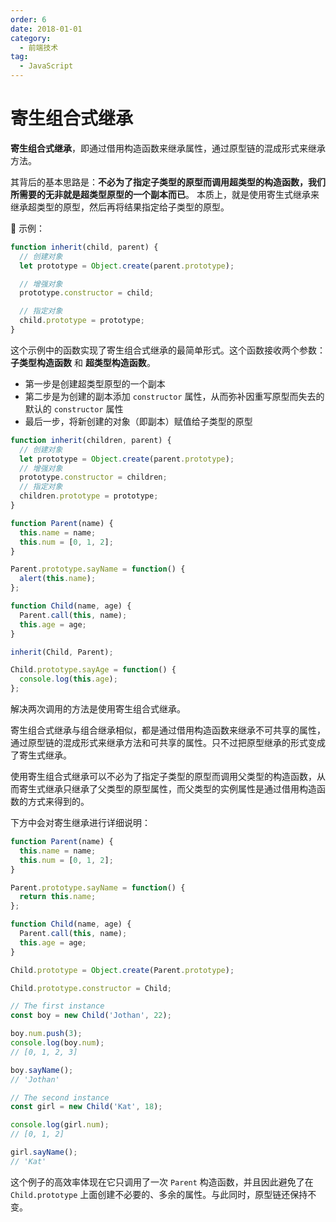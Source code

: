 ```yaml
---
order: 6
date: 2018-01-01
category:
  - 前端技术
tag:
  - JavaScript
---
```


# 寄生组合式继承

**寄生组合式继承**，即通过借用构造函数来继承属性，通过原型链的混成形式来继承方法。

其背后的基本思路是：**不必为了指定子类型的原型而调用超类型的构造函数，我们所需要的无非就是超类型原型的一个副本而已**。 本质上，就是使用寄生式继承来继承超类型的原型，然后再将结果指定给子类型的原型。

🌰 示例：

```js
function inherit(child, parent) {
  // 创建对象
  let prototype = Object.create(parent.prototype);

  // 增强对象
  prototype.constructor = child;

  // 指定对象
  child.prototype = prototype;
}
```

这个示例中的函数实现了寄生组合式继承的最简单形式。这个函数接收两个参数：**子类型构造函数** 和 **超类型构造函数**。

- 第一步是创建超类型原型的一个副本
- 第二步是为创建的副本添加 `constructor` 属性，从而弥补因重写原型而失去的默认的 `constructor` 属性
- 最后一步，将新创建的对象（即副本）赋值给子类型的原型

```js
function inherit(children, parent) {
  // 创建对象
  let prototype = Object.create(parent.prototype);
  // 增强对象
  prototype.constructor = children;
  // 指定对象
  children.prototype = prototype;
}

function Parent(name) {
  this.name = name;
  this.num = [0, 1, 2];
}

Parent.prototype.sayName = function() {
  alert(this.name);
};

function Child(name, age) {
  Parent.call(this, name);
  this.age = age;
}

inherit(Child, Parent);

Child.prototype.sayAge = function() {
  console.log(this.age);
};
```

解决两次调用的方法是使用寄生组合式继承。

寄生组合式继承与组合继承相似，都是通过借用构造函数来继承不可共享的属性，通过原型链的混成形式来继承方法和可共享的属性。只不过把原型继承的形式变成了寄生式继承。

使用寄生组合式继承可以不必为了指定子类型的原型而调用父类型的构造函数，从而寄生式继承只继承了父类型的原型属性，而父类型的实例属性是通过借用构造函数的方式来得到的。

下方中会对寄生继承进行详细说明：

```js
function Parent(name) {
  this.name = name;
  this.num = [0, 1, 2];
}

Parent.prototype.sayName = function() {
  return this.name;
};

function Child(name, age) {
  Parent.call(this, name);
  this.age = age;
}

Child.prototype = Object.create(Parent.prototype);

Child.prototype.constructor = Child;

// The first instance
const boy = new Child('Jothan', 22);

boy.num.push(3);
console.log(boy.num);
// [0, 1, 2, 3]

boy.sayName();
// 'Jothan'

// The second instance
const girl = new Child('Kat', 18);

console.log(girl.num);
// [0, 1, 2]

girl.sayName();
// 'Kat'
```

这个例子的高效率体现在它只调用了一次 `Parent` 构造函数，并且因此避免了在 `Child.prototype` 上面创建不必要的、多余的属性。与此同时，原型链还保持不变。
